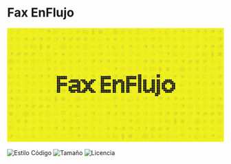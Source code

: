 # Fax EnFlujo

![Logos EnFlujo](./aplicaciones/cara/estaticos/fax-og.webp)

![Estilo Código](https://github.com/enflujo/enflujo-fax/actions/workflows/estilo-codigo.yml/badge.svg)
![Tamaño](https://img.shields.io/github/repo-size/enflujo/enflujo-fax?color=%235757f7&label=Tama%C3%B1o%20repo&logo=open-access&logoColor=white)
![Licencia](https://img.shields.io/github/license/enflujo/enflujo-fax?label=Licencia&logo=open-source-initiative&logoColor=white)
